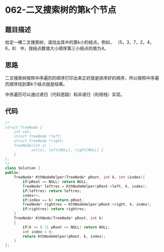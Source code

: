 # 062-二叉搜索树的第k个节点



## 题目描述

给定一棵二叉搜索树，请找出其中的第k小的结点。例如， （5，3，7，2，4，6，8）    中，按结点数值大小顺序第三小结点的值为4。



## 思路

二叉搜索树按照中序遍历的顺序打印出来正好就是排序好的顺序，所以按照中序遍历顺序找到第k个结点就是结果。

中序遍历可以通过递归（代码思路）和非递归（利用栈）实现。



## 代码

```c++
/*
struct TreeNode {
    int val;
    struct TreeNode *left;
    struct TreeNode *right;
    TreeNode(int x) :
            val(x), left(NULL), right(NULL) {
    }
};
*/
class Solution {
public:
    TreeNode* KthNodeHelper(TreeNode* pRoot, int k, int &index){
        if(pRoot == NULL) return NULL;
        TreeNode* leftres = KthNodeHelper(pRoot->left, k, index);
        if(leftres) return leftres;
        index++;
        if(index == k) return pRoot;
        TreeNode* rightres = KthNodeHelper(pRoot->right, k, index);
        if(rightres) return rightres;
    }
    TreeNode* KthNode(TreeNode* pRoot, int k)
    {
        if(k <= 0 || pRoot == NULL) return NULL;
        int index = 0;
        return KthNodeHelper(pRoot, k, index);
    }
};
```

